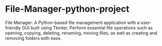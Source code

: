 # File-Manager-python-project
File Manager: A Python-based file management application with a user-friendly GUI built using Tkinter. Perform essential file operations such as opening, copying, deleting, renaming, moving files, as well as creating and removing folders with ease.
